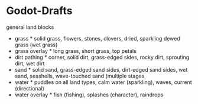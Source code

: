# Godot-Drafts

general land blocks
* grass
          * solid grass, flowers, stones, clovers, dried, sparkling dewed grass (wet grass)
* grass overlay
          * long grass, short grass, top petals
* dirt pathing
          * corner, solid dirt, grass-edged sides, rocky dirt, sprouting dirt, wet dirt
* sand
          * solid sand, grass-edged sand sides, dirt-edged sand sides, wet sand, seashells, wave-touched sand (multiple stages
* water
          * puddles on all land types, calm water (sparkling), waves, current (directional)
* water overlay
          * fish (fishing), splashes (character), raindrops
